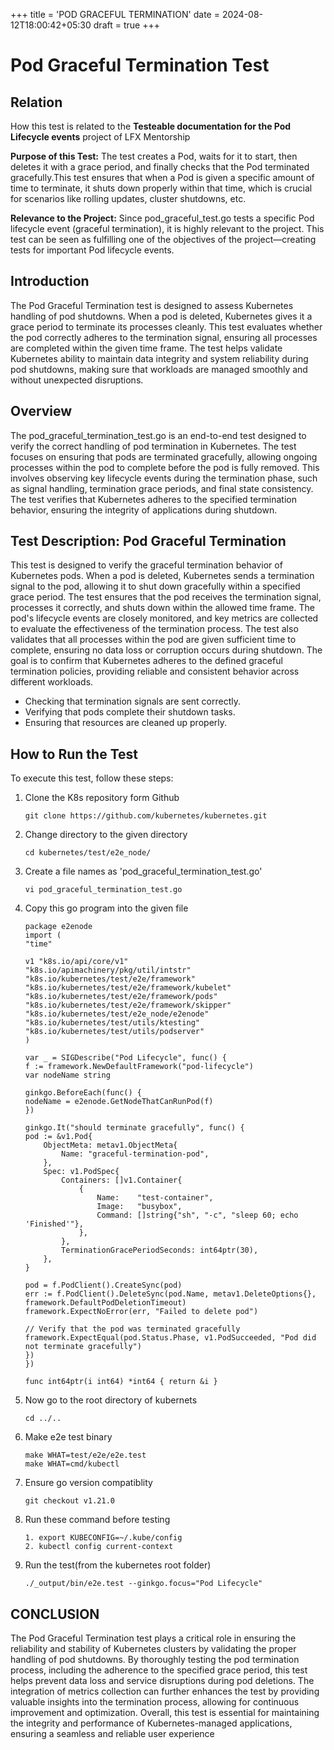 +++
title = 'POD GRACEFUL TERMINATION'
date = 2024-08-12T18:00:42+05:30
draft = true
+++

# Pod Graceful Termination Test

## Relation

How this test is related to the **Testeable documentation for the Pod Lifecycle events** project of LFX Mentorship

**Purpose of this Test:** The test creates a Pod, waits for it to start, then deletes it with a grace period, and finally checks that the Pod terminated gracefully.This test ensures that when a Pod is given a specific amount of time to terminate, it shuts down properly within that time, which is crucial for scenarios like rolling updates, cluster shutdowns, etc.

**Relevance to the Project:**
Since pod_graceful_test.go tests a specific Pod lifecycle event (graceful termination), it is highly relevant to the project. This test can be seen as fulfilling one of the objectives of the project—creating tests for important Pod lifecycle events.

## Introduction

The Pod Graceful Termination test is designed to assess Kubernetes handling of pod shutdowns. When a pod is deleted, Kubernetes gives it a grace period to terminate its processes cleanly. This test evaluates whether the pod correctly adheres to the termination signal, ensuring all processes are completed within the given time frame. The test helps validate Kubernetes ability to maintain data integrity and system reliability during pod shutdowns, making sure that workloads are managed smoothly and without unexpected disruptions.

## Overview

The pod_graceful_termination_test.go is an end-to-end test designed to verify the correct handling of pod termination in Kubernetes. The test focuses on ensuring that pods are terminated gracefully, allowing ongoing processes within the pod to complete before the pod is fully removed. This involves observing key lifecycle events during the termination phase, such as signal handling, termination grace periods, and final state consistency. The test verifies that Kubernetes adheres to the specified termination behavior, ensuring the integrity of applications during shutdown.


## Test Description: Pod Graceful Termination

This test is designed to verify the graceful termination behavior of Kubernetes pods. When a pod is deleted, Kubernetes sends a termination signal to the pod, allowing it to shut down gracefully within a specified grace period. The test ensures that the pod receives the termination signal, processes it correctly, and shuts down within the allowed time frame. The pod's lifecycle events are closely monitored, and key metrics are collected to evaluate the effectiveness of the termination process. The test also validates that all processes within the pod are given sufficient time to complete, ensuring no data loss or corruption occurs during shutdown. The goal is to confirm that Kubernetes adheres to the defined graceful termination policies, providing reliable and consistent behavior across different workloads.

- Checking that termination signals are sent correctly.
- Verifying that pods complete their shutdown tasks.
- Ensuring that resources are cleaned up properly.

## How to Run the Test

To execute this test, follow these steps:

1.  Clone the K8s repository form Github

        git clone https://github.com/kubernetes/kubernetes.git

2.  Change directory to the given directory

        cd kubernetes/test/e2e_node/

3.  Create a file names as 'pod_graceful_termination_test.go'

        vi pod_graceful_termination_test.go

4.  Copy this go program into the given file

        package e2enode
        import (
        "time"

        v1 "k8s.io/api/core/v1"
        "k8s.io/apimachinery/pkg/util/intstr"
        "k8s.io/kubernetes/test/e2e/framework"
        "k8s.io/kubernetes/test/e2e/framework/kubelet"
        "k8s.io/kubernetes/test/e2e/framework/pods"
        "k8s.io/kubernetes/test/e2e/framework/skipper"
        "k8s.io/kubernetes/test/e2e_node/e2enode"
        "k8s.io/kubernetes/test/utils/ktesting"
        "k8s.io/kubernetes/test/utils/podserver"
        )

        var _ = SIGDescribe("Pod Lifecycle", func() {
        f := framework.NewDefaultFramework("pod-lifecycle")
        var nodeName string

        ginkgo.BeforeEach(func() {
        nodeName = e2enode.GetNodeThatCanRunPod(f)
        })

        ginkgo.It("should terminate gracefully", func() {
        pod := &v1.Pod{
            ObjectMeta: metav1.ObjectMeta{
                Name: "graceful-termination-pod",
            },
            Spec: v1.PodSpec{
                Containers: []v1.Container{
                    {
                        Name:    "test-container",
                        Image:   "busybox",
                        Command: []string{"sh", "-c", "sleep 60; echo 'Finished'"},
                    },
                },
                TerminationGracePeriodSeconds: int64ptr(30),
            },
        }

        pod = f.PodClient().CreateSync(pod)
        err := f.PodClient().DeleteSync(pod.Name, metav1.DeleteOptions{}, framework.DefaultPodDeletionTimeout)
        framework.ExpectNoError(err, "Failed to delete pod")

        // Verify that the pod was terminated gracefully
        framework.ExpectEqual(pod.Status.Phase, v1.PodSucceeded, "Pod did not terminate gracefully")
        })
        })

        func int64ptr(i int64) *int64 { return &i }

5.  Now go to the root directory of kubernets

        cd ../..

6.  Make e2e test binary

        make WHAT=test/e2e/e2e.test
        make WHAT=cmd/kubectl

7.  Ensure go version compatiblity

        git checkout v1.21.0

8.  Run these command before testing

        1. export KUBECONFIG=~/.kube/config
        2. kubectl config current-context

9.  Run the test(from the kubernetes root folder)

        ./_output/bin/e2e.test --ginkgo.focus="Pod Lifecycle"

## CONCLUSION

The Pod Graceful Termination test plays a critical role in ensuring the reliability and stability of Kubernetes clusters by validating the proper handling of pod shutdowns. By thoroughly testing the pod termination process, including the adherence to the specified grace period, this test helps prevent data loss and service disruptions during pod deletions. The integration of metrics collection can further enhances the test by providing valuable insights into the termination process, allowing for continuous improvement and optimization. Overall, this test is essential for maintaining the integrity and performance of Kubernetes-managed applications, ensuring a seamless and reliable user experience
